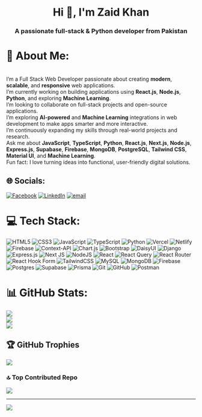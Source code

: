 <h1 align="center">Hi 👋, I'm Zaid Khan</h1>
<h3 align="center">A passionate full-stack & Python developer from Pakistan</h3>


# 💫 About Me:
<br>I’m a Full Stack Web Developer passionate about creating <b>modern</b>, <b>scalable</b>, and <b>responsive</b> web applications.<br>
I’m currently working on building applications using <b>React.js</b>, <b>Node.js</b>, <b>Python</b>, and exploring <b>Machine Learning</b>.<br>
I’m looking to collaborate on full-stack projects and open-source applications.<br>
I’m exploring <b>AI-powered</b> and <b>Machine Learning</b> integrations in web development to make apps smarter and more interactive.<br>
I’m continuously expanding my skills through real-world projects and research.<br>
Ask me about <b>JavaScript</b>, <b>TypeScript</b>, <b>Python</b>, <b>React.js</b>, <b>Next.js</b>, <b>Node.js</b>, <b>Express.js</b>, <b>Supabase</b>, <b>Firebase</b>, <b>MongoDB</b>, <b>PostgreSQL</b>, <b>Tailwind CSS</b>, <b>Material UI</b>, and <b>Machine Learning</b>.<br>
Fun fact: I love turning ideas into functional, user-friendly digital solutions.



## 🌐 Socials:
[![Facebook](https://img.shields.io/badge/Facebook-%231877F2.svg?logo=Facebook&logoColor=white)](https://facebook.com/zaid.dev22) [![LinkedIn](https://img.shields.io/badge/LinkedIn-%230077B5.svg?logo=linkedin&logoColor=white)](https://linkedin.com/in/zaidkhan-web/) [![email](https://img.shields.io/badge/Email-D14836?logo=gmail&logoColor=white)](mailto:zaid.dev22@gmail.com) 

# 💻 Tech Stack:
![HTML5](https://img.shields.io/badge/html5-%23E34F26.svg?style=for-the-badge&logo=html5&logoColor=white) ![CSS3](https://img.shields.io/badge/css3-%231572B6.svg?style=for-the-badge&logo=css3&logoColor=white) ![JavaScript](https://img.shields.io/badge/javascript-%23323330.svg?style=for-the-badge&logo=javascript&logoColor=%23F7DF1E) ![TypeScript](https://img.shields.io/badge/typescript-%23007ACC.svg?style=for-the-badge&logo=typescript&logoColor=white) ![Python](https://img.shields.io/badge/python-3670A0?style=for-the-badge&logo=python&logoColor=ffdd54) ![Vercel](https://img.shields.io/badge/vercel-%23000000.svg?style=for-the-badge&logo=vercel&logoColor=white) ![Netlify](https://img.shields.io/badge/netlify-%23000000.svg?style=for-the-badge&logo=netlify&logoColor=#00C7B7) ![Firebase](https://img.shields.io/badge/firebase-%23039BE5.svg?style=for-the-badge&logo=firebase) ![Context-API](https://img.shields.io/badge/Context--Api-000000?style=for-the-badge&logo=react) ![Chart.js](https://img.shields.io/badge/chart.js-F5788D.svg?style=for-the-badge&logo=chart.js&logoColor=white) ![Bootstrap](https://img.shields.io/badge/bootstrap-%238511FA.svg?style=for-the-badge&logo=bootstrap&logoColor=white) ![DaisyUI](https://img.shields.io/badge/daisyui-5A0EF8?style=for-the-badge&logo=daisyui&logoColor=white) ![Django](https://img.shields.io/badge/django-%23092E20.svg?style=for-the-badge&logo=django&logoColor=white) ![Express.js](https://img.shields.io/badge/express.js-%23404d59.svg?style=for-the-badge&logo=express&logoColor=%2361DAFB) ![Next JS](https://img.shields.io/badge/Next-black?style=for-the-badge&logo=next.js&logoColor=white) ![NodeJS](https://img.shields.io/badge/node.js-6DA55F?style=for-the-badge&logo=node.js&logoColor=white) ![React](https://img.shields.io/badge/react-%2320232a.svg?style=for-the-badge&logo=react&logoColor=%2361DAFB) ![React Query](https://img.shields.io/badge/-React%20Query-FF4154?style=for-the-badge&logo=react%20query&logoColor=white) ![React Router](https://img.shields.io/badge/React_Router-CA4245?style=for-the-badge&logo=react-router&logoColor=white) ![React Hook Form](https://img.shields.io/badge/React%20Hook%20Form-%23EC5990.svg?style=for-the-badge&logo=reacthookform&logoColor=white) ![TailwindCSS](https://img.shields.io/badge/tailwindcss-%2338B2AC.svg?style=for-the-badge&logo=tailwind-css&logoColor=white) ![MySQL](https://img.shields.io/badge/mysql-4479A1.svg?style=for-the-badge&logo=mysql&logoColor=white) ![MongoDB](https://img.shields.io/badge/MongoDB-%234ea94b.svg?style=for-the-badge&logo=mongodb&logoColor=white) ![Firebase](https://img.shields.io/badge/firebase-a08021?style=for-the-badge&logo=firebase&logoColor=ffcd34) ![Postgres](https://img.shields.io/badge/postgres-%23316192.svg?style=for-the-badge&logo=postgresql&logoColor=white) ![Supabase](https://img.shields.io/badge/Supabase-3ECF8E?style=for-the-badge&logo=supabase&logoColor=white) ![Prisma](https://img.shields.io/badge/Prisma-3982CE?style=for-the-badge&logo=Prisma&logoColor=white) ![Git](https://img.shields.io/badge/git-%23F05033.svg?style=for-the-badge&logo=git&logoColor=white) ![GitHub](https://img.shields.io/badge/github-%23121011.svg?style=for-the-badge&logo=github&logoColor=white) ![Postman](https://img.shields.io/badge/Postman-FF6C37?style=for-the-badge&logo=postman&logoColor=white)
# 📊 GitHub Stats:
![](https://github-readme-stats.vercel.app/api?username=zaidkhan-web&theme=dark&hide_border=false&include_all_commits=false&count_private=false)<br/>
![](https://nirzak-streak-stats.vercel.app/?user=zaidkhan-web&theme=dark&hide_border=false)<br/>
![](https://github-readme-stats.vercel.app/api/top-langs/?username=zaidkhan-web&theme=dark&hide_border=false&include_all_commits=false&count_private=false&layout=compact)

## 🏆 GitHub Trophies
![](https://github-profile-trophy.vercel.app/?username=zaidkhan-web&theme=radical&no-frame=false&no-bg=true&margin-w=4)

### 🔝 Top Contributed Repo
![](https://github-contributor-stats.vercel.app/api?username=zaidkhan-web&limit=5&theme=dark&combine_all_yearly_contributions=true)

---
[![](https://visitcount.itsvg.in/api?id=zaidkhan-web&icon=0&color=0)](https://visitcount.itsvg.in)

<!-- Proudly created with GPRM ( https://gprm.itsvg.in ) -->
